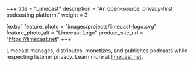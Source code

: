 +++
title = "Limecast"
description = "An open-source, privacy-first podcasting platform."
weight = 3

[extra]
feature_photo = "images/projects/limecast-logo.svg"
feature_photo_alt = "Limecast Logo"
product_site_url = "https://limecast.net"
+++

Limecast manages, distributes, monetizes, and publishes podcasts while respecting listener privacy. Learn more at [limecast.net](https://limecast.net).

<!-- more -->

